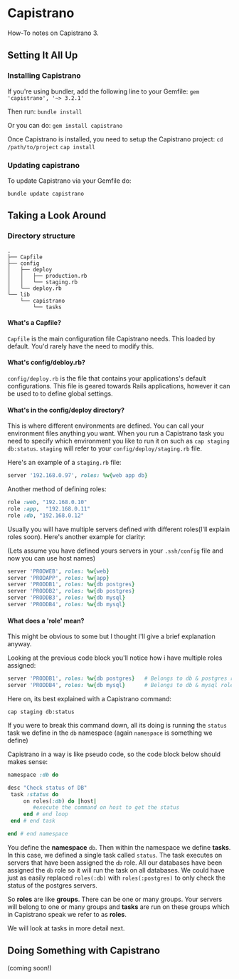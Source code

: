 # Capistrano #


How-To notes on Capistrano 3. 



## Setting It All Up  ##


### Installing Capistrano ###


If you're using bundler, add the following line to your Gemfile:
`gem 'capistrano', '~> 3.2.1'`

Then run:
`bundle install`

Or you can do:
`gem install capistrano`

Once Capistrano is installed, you need to setup the Capistrano project:
`cd /path/to/project`
`cap install`


### Updating capistrano ###

To update Capistrano via your Gemfile do:

`bundle update capistrano`


## Taking a Look Around  ##

### Directory structure  ###

```
.
├── Capfile
├── config
│   ├── deploy
│   │   ├── production.rb
│   │   └── staging.rb
│   └── deploy.rb
└── lib
    └── capistrano
        └── tasks
```


#### What's a Capfile?  ####

`Capfile` is the main configuration file Capistrano needs. This loaded by default. You'd rarely have the need to modify this.


#### What's config/debloy.rb?   ####

`config/deploy.rb` is the file that contains your applications's default configurations. This file is geared towards Rails applications, however it can be used to to define global settings.


#### What's in the config/deploy directory?  ####

This is where different environments are defined. You can call your environment files anything you want. When you run a Capistrano task you need to specify which environment you like to run it on such as `cap staging db:status`. `staging` will refer to your `config/deploy/staging.rb` file.

Here's an example of a `staging.rb` file:

```ruby
server '192.168.0.97', roles: %w{web app db}
```

Another method of defining roles:

```ruby
role :web, "192.168.0.10"
role :app,  "192.168.0.11"
role :db, "192.168.0.12"
```

Usually you will have multiple servers defined with different roles(I'll explain roles soon). Here's another example for clarity:

(Lets assume you have defined yours servers in your `.ssh/config` file and now you can use host names)

```ruby
server 'PRODWEB', roles: %w{web}
server 'PRODAPP', roles: %w{app}
server 'PRODDB1', roles: %w{db postgres}
server 'PRODDB2', roles: %w{db postgres}
server 'PRODDB3', roles: %w{db mysql}
server 'PRODDB4', roles: %w{db mysql}
```


#### What does a 'role' mean? ####

This might be obvious to some but I thought I'll give a brief explanation anyway.

Looking at the previous code block you'll notice how i have multiple roles assigned:

```ruby
server 'PRODDB1', roles: %w{db postgres}   # Belongs to db & postgres role
server 'PRODDB4', roles: %w{db mysql}      # Belongs to db & mysql role
```

Here on, its best explained with a Capistrano command:

`cap staging db:status`

If you were to break this command down, all its doing is running the `status` task we define in the `db` namespace (again `namespace` is something we define)

Capistrano in a way is like pseudo code, so the code block below should makes sense:

```ruby
namespace :db do 

desc "Check status of DB"
 task :status do
 	 on roles(:db) do |host|
 		#execute the command on host to get the status
 	 end # end loop
 end # end task

end # end namespace
```

You define the **namespace** `db`. Then within the namespace we define **tasks**. In this case, we defined a single task called `status`. The task executes on servers that have been assigned the `db` role. All our databases have been assigned the `db` role so it will run the task on all databases. We could have just as easily replaced `roles(:db)` with `roles(:postgres)` to only check the status of the postgres servers.


So **roles** are like **groups**. There can be one or many groups. Your servers will belong to one or many groups and **tasks** are run on these groups which in Capistrano speak we refer to as **roles**. 


We will look at tasks in more detail next. 


## Doing Something with Capistrano ##


(coming soon!)







